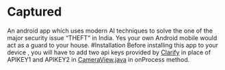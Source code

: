 # Captured
An android app which uses modern AI techniques to solve the one of the major security issue  “THEFT”  in India. Yes your own Android mobile would act as a guard to your house.
#Installation
Before installing this app to your device , you will have to add two api keys provided by [Clarify](https://developer.clarifai.com/) in place of APIKEY1 and APIKEY2 in [CameraView.java](https://github.com/anuragsidana/Captured/blob/master/app/src/main/java/com/example/anurag/photoclick/CameraView.java) in onProcess method.
